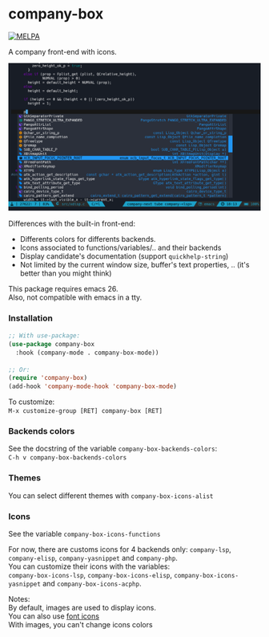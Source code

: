 
# company-box
[![MELPA](http://melpa.org/packages/company-box-badge.svg)](http://melpa.org/#/company-box)

A company front-end with icons.  

![company-box](company-box.png)

Differences with the built-in front-end:  
- Differents colors for differents backends.
- Icons associated to functions/variables/.. and their backends
- Display candidate's documentation (support `quickhelp-string`)
- Not limited by the current window size, buffer's text properties, .. (it's better than you might think)

This package requires emacs 26.  
Also, not compatible with emacs in a tty.  

### Installation
``` el
;; With use-package:
(use-package company-box
  :hook (company-mode . company-box-mode))

;; Or:
(require 'company-box)
(add-hook 'company-mode-hook 'company-box-mode)
```

To customize:  
`M-x customize-group [RET] company-box [RET]`   

### Backends colors

See the docstring of the variable `company-box-backends-colors`:  
`C-h v company-box-backends-colors`

### Themes

You can select different themes with `company-box-icons-alist`

### Icons

See the variable `company-box-icons-functions`  

For now, there are customs icons for 4 backends only: `company-lsp`, `company-elisp`, `company-yasnippet` and `company-php`.  
You can customize their icons with the variables:  
`company-box-icons-lsp`, `company-box-icons-elisp`, `company-box-icons-yasnippet` and `company-box-icons-acphp`.

Notes:  
By default, images are used to display icons.  
You can also use [font icons](https://github.com/sebastiencs/company-box/wiki/icons)  
With images, you can't change icons colors
